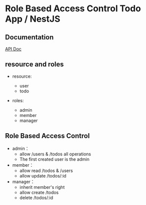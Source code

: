 # Role Based Access Control Todo App / NestJS

## Documentation

[API Doc](https://documenter.getpostman.com/view/5368091/2s7Ymz8gyb#67d6b30c-e265-4223-97f9-d50cc6773975)


## resource and roles

- resource:
  - user
  - todo

- roles:
  - admin
  - member
  - manager

## Role Based Access Control

- admin：
	- allow /users & /todos all operations
  - The first created user is the admin
- member：
	- allow read /todos & /users 
	- allow update /todos/:id
- manager：
	- inherit member's right
	- allow create /todos 
	- delete /todos/:id